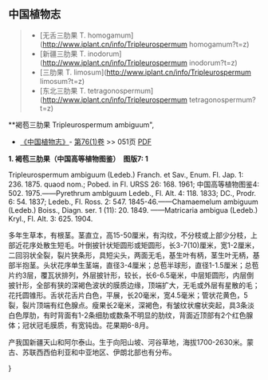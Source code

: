 

## 中国植物志

> * [无舌三肋果  T.  homogamum](http://www.iplant.cn/info/Tripleurospermum homogamum?t=z)
> * [新疆三肋果  T.  inodorum](http://www.iplant.cn/info/Tripleurospermum inodorum?t=z)
> * [三肋果  T.  limosum](http://www.iplant.cn/info/Tripleurospermum limosum?t=z)
> * [东北三肋果  T.  tetragonospermum](http://www.iplant.cn/info/Tripleurospermum tetragonospermum?t=z)

**褐苞三肋果 Tripleurospermum ambiguum",

* [《中国植物志》](http://www.iplant.cn/frps)- [第76(1)卷](http://www.iplant.cn/frps/vol/76(1)) >> 051页 [PDF](http://www.iplant.cn/frps/pdf/76(1)/051.PDF)

**1. 褐苞三肋果（中国高等植物图鉴）　图版7: 1**

Tripleurospermum ambiguum (Ledeb.) Franch. et Sav., Enum. Fl. Jap. 1: 236. 1875. quaod nom.; Pobed. in Fl. URSS 26: 168. 1961; 中国高等植物图鉴4: 502. 1975.——Pyrethrum amblguum Ledeb., Fl. Alt. 4: 118. 1833; DC., Prodr. 6: 54. 1837; Ledeb., Fl. Ross. 2: 547. 1845-46.——Chamaemelum ambiguum (Ledeb.) Boiss., Diagn. ser. 1 (11): 20. 1849. ——Matricaria ambigua (Ledeb.) Kryl., Fl. Alt. 3: 625. 1904.

多年生草本，有根茎。茎直立，高15-50厘米，有沟纹，不分枝或上部少分枝，上部近花序处散生短毛。叶倒披针状矩圆形或矩圆形，长3-7(10)厘米，宽1-2厘米，二回羽状全裂，裂片狭条形，具短尖头，两面无毛，基生叶有柄，茎生叶无柄，基部半抱茎。头状花序单生茎端，直径3-4厘米；总苞半球形，直径1-1.5厘米；总苞片约3层，覆瓦状排列，外层披针形，较长，长6-6.5毫米，中层矩圆形，内层倒披针形，全部有狭的深褐色波状的膜质边缘，顶端扩大，无毛或外层有星散的毛；花托圆锥形。舌状花舌片白色，平展，长20毫米，宽4.5毫米；管状花黄色，5裂，裂片顶端有红色腺点。瘦果长2毫米，深褐色，有皱纹状瘤状突起，具3条淡白色厚肋，有时背面有1-2条细肋或数条不明显的肋纹，背面近顶部有2个红色腺体；冠状冠毛膜质，有宽钝齿。花果期6-8月。

产我国新疆天山和阿尔泰山。生于向阳山坡、河谷草地，海拔1700-2630米。蒙古、苏联西西伯利亚和中亚地区、伊朗北部也有分布。

}